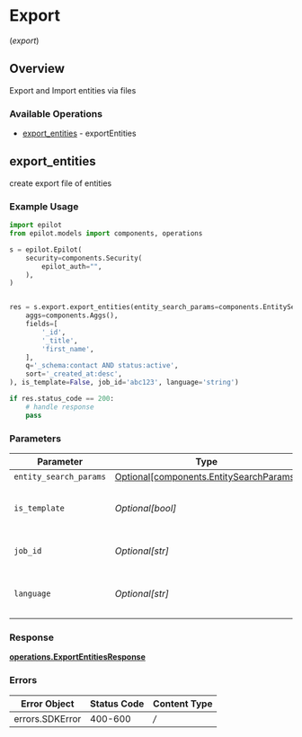 # Export
(*export*)

## Overview

Export and Import entities via files

### Available Operations

* [export_entities](#export_entities) - exportEntities

## export_entities

create export file of entities

### Example Usage

```python
import epilot
from epilot.models import components, operations

s = epilot.Epilot(
    security=components.Security(
        epilot_auth="",
    ),
)


res = s.export.export_entities(entity_search_params=components.EntitySearchParams(
    aggs=components.Aggs(),
    fields=[
        '_id',
        '_title',
        'first_name',
    ],
    q='_schema:contact AND status:active',
    sort='_created_at:desc',
), is_template=False, job_id='abc123', language='string')

if res.status_code == 200:
    # handle response
    pass
```

### Parameters

| Parameter                                                                                | Type                                                                                     | Required                                                                                 | Description                                                                              | Example                                                                                  |
| ---------------------------------------------------------------------------------------- | ---------------------------------------------------------------------------------------- | ---------------------------------------------------------------------------------------- | ---------------------------------------------------------------------------------------- | ---------------------------------------------------------------------------------------- |
| `entity_search_params`                                                                   | [Optional[components.EntitySearchParams]](../../models/components/entitysearchparams.md) | :heavy_minus_sign:                                                                       | N/A                                                                                      |                                                                                          |
| `is_template`                                                                            | *Optional[bool]*                                                                         | :heavy_minus_sign:                                                                       | Pass 'true' to generate import template                                                  |                                                                                          |
| `job_id`                                                                                 | *Optional[str]*                                                                          | :heavy_minus_sign:                                                                       | Export Job Id to get the result                                                          | abc123                                                                                   |
| `language`                                                                               | *Optional[str]*                                                                          | :heavy_minus_sign:                                                                       | Export headers translation language                                                      |                                                                                          |


### Response

**[operations.ExportEntitiesResponse](../../models/operations/exportentitiesresponse.md)**
### Errors

| Error Object    | Status Code     | Content Type    |
| --------------- | --------------- | --------------- |
| errors.SDKError | 400-600         | */*             |
